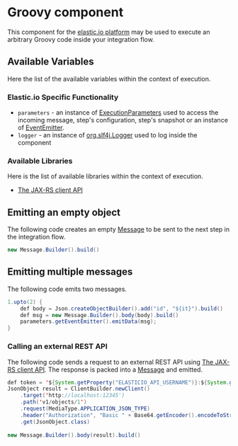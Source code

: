# Groovy component

This component for the [elastic.io platform](https://www.elastic.io "elastic.io platform") may be used to execute an 
arbitrary Groovy code inside your integration flow.


## Available Variables
Here the list of the available variables within the context of execution. 

### Elastic.io Specific Functionality
- `parameters` - an instance of [ExecutionParameters](https://javadoc.io/doc/io.elastic/sailor-jvm/latest/io/elastic/api/ExecutionParameters.html) used to access the incoming message, step's configuration, step's snapshot or an instance of [EventEmitter](https://javadoc.io/doc/io.elastic/sailor-jvm/latest/io/elastic/api/EventEmitter.html).
- `logger` - an instance of [org.slf4j.Logger](http://www.slf4j.org/apidocs/org/slf4j/Logger.html) used to log inside the component

### Available Libraries

Here is the list of available libraries within the context of execution. 

- [The JAX-RS client API](https://docs.oracle.com/javaee/7/api/javax/ws/rs/client/package-summary.html)

## Emitting an empty object

The following code creates an empty [Message](https://javadoc.io/doc/io.elastic/sailor-jvm/latest/io/elastic/api/Message.html) to be sent to the next step in the integration flow.

````java
new Message.Builder().build()
````


## Emitting multiple messages

The following code emits two messages.

````java
1.upto(2) {
    def body = Json.createObjectBuilder().add("id", "${it}").build()
    def msg = new Message.Builder().body(body).build()
    parameters.getEventEmitter().emitData(msg);
} 
````

### Calling an external REST API

The following code sends a request to an external REST API using [The JAX-RS client API](https://docs.oracle.com/javaee/7/api/javax/ws/rs/client/package-summary.html). 
The response is packed into a [Message](https://javadoc.io/doc/io.elastic/sailor-jvm/latest/io/elastic/api/Message.html) and emitted.

````java
def token = '${System.getProperty("ELASTICIO_API_USERNAME")}:${System.getProperty("ELASTICIO_API_KEY")}'
JsonObject result = ClientBuilder.newClient()
    .target('http://localhost:12345')
    .path('v1/objects/1')
    .request(MediaType.APPLICATION_JSON_TYPE)
    .header("Authorization", "Basic " + Base64.getEncoder().encodeToString(token.getBytes("UTF-8")))
    .get(JsonObject.class)
                
new Message.Builder().body(result).build()
````
